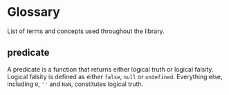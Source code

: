 # Glossary

List of terms and concepts used throughout the library.

## predicate

A predicate is a function that returns either logical truth or logical falsity. Logical falsity is defined as either `false`, `null` or `undefined`. Everything else, including `0`, `''` and `NaN`, constitutes logical truth.
